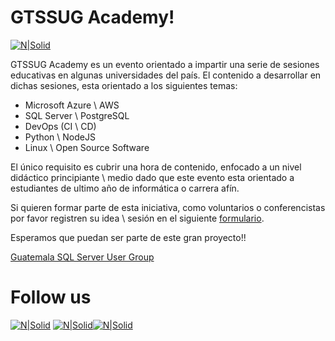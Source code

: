 # GTSSUG Academy!

[![N|Solid](http://dbamastery.com/wp-content/uploads/2018/10/LogoSQL.jpg)](https://gtssug.pass.org)

GTSSUG Academy es un evento orientado a impartir una serie de sesiones educativas en algunas universidades del país. El contenido a desarrollar en dichas sesiones, esta orientado a los siguientes temas:

* Microsoft Azure \ AWS
* SQL Server \ PostgreSQL
* DevOps (CI \ CD)
* Python \ NodeJS
* Linux \ Open Source Software

El único requisito es cubrir una hora de contenido, enfocado a un nivel didáctico principiante \ medio dado
que este evento esta orientado a estudiantes de ultimo año de informática o carrera afín.

Si quieren formar parte de esta iniciativa, como voluntarios o conferencistas por favor registren su idea \ sesión en el siguiente [formulario](http://eepurl.com/gpYBcL).

Esperamos que puedan ser parte de este gran proyecto!!

[Guatemala SQL Server User Group](gtssug.pass.org)

# Follow us
[![N|Solid](http://dbamastery.com/wp-content/uploads/2018/08/if_twitter_circle_color_107170.png)](https://twitter.com/gtssug) [![N|Solid](http://dbamastery.com/wp-content/uploads/2018/08/if_github_circle_black_107161.png)](https://github.com/GTSSUG)[![N|Solid](http://dbamastery.com/wp-content/uploads/2018/08/if_browser_1055104.png)](https://gtssug.pass.org/)

[website]: <https://gtssug.pass.org/>
